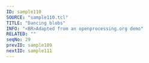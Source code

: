 ```yaml
---
ID: sample110
SOURCE: "sample110.tcl"
TITLE: "Dancing blobs"
INFO: "<BR>Adapted from an openprocessing.org demo"
RELATED: ""
seqNo: 29
prevID: sample109
nextID: sample111
---
```

